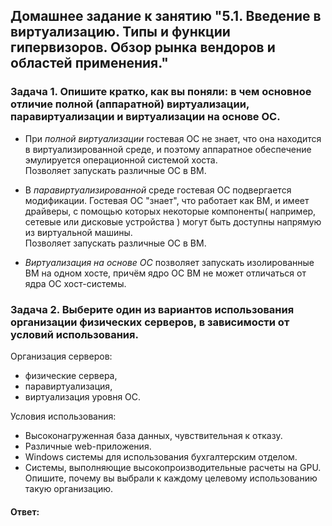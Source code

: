 ## Домашнее задание к занятию "5.1. Введение в виртуализацию. Типы и функции гипервизоров. Обзор рынка вендоров и областей применения."


### Задача 1. Опишите кратко, как вы поняли: в чем основное отличие полной (аппаратной) виртуализации, паравиртуализации и виртуализации на основе ОС.  

- При *_полной виртуализации_* гостевая ОС не знает, что она находится в виртуализированной среде, и поэтому аппаратное обеспечение эмулируется операционной системой хоста.  
Позволяет запускать различные ОС в ВМ.  

- В *_паравиртуализированной_* среде гостевая ОС подвергается модификации. Гостевая ОС "знает", что работает как ВМ, и имеет драйверы, с помощью которых некоторые компоненты( например, сетевые или дисковые устройства ) могут быть доступны напрямую  из виртуальной машины.  
Позволяет запускать различные ОС в ВМ.  

- *_Виртуализация на основе ОС_* позволяет запускать изолированные ВМ на одном хосте, причём ядро ОС ВМ не может отличаться от ядра ОС хост-системы.  


### Задача 2. Выберите один из вариантов использования организации физических серверов, в зависимости от условий использования.

Организация серверов:  
- физические сервера,  
- паравиртуализация,  
- виртуализация уровня ОС.  

Условия использования:  
- Высоконагруженная база данных, чувствительная к отказу.  
-  Различные web-приложения.  
- Windows системы для использования бухгалтерским отделом.  
- Системы, выполняющие высокопроизводительные расчеты на GPU.  
Опишите, почему вы выбрали к каждому целевому использованию такую организацию.  

#### Ответ:
